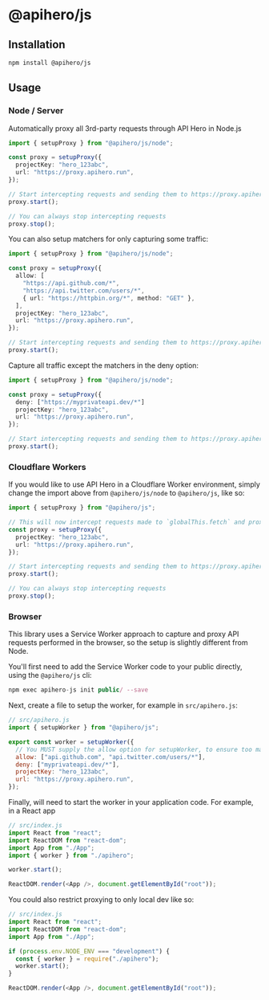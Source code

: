 # @apihero/js

## Installation

```bash
npm install @apihero/js
```

## Usage

### Node / Server

Automatically proxy all 3rd-party requests through API Hero in Node.js

```typescript
import { setupProxy } from "@apihero/js/node";

const proxy = setupProxy({
  projectKey: "hero_123abc",
  url: "https://proxy.apihero.run",
});

// Start intercepting requests and sending them to https://proxy.apihero.run
proxy.start();

// You can always stop intercepting requests
proxy.stop();
```

You can also setup matchers for only capturing some traffic:

```typescript
import { setupProxy } from "@apihero/js/node";

const proxy = setupProxy({
  allow: [
    "https://api.github.com/*",
    "https://api.twitter.com/users/*",
    { url: "https://httpbin.org/*", method: "GET" },
  ],
  projectKey: "hero_123abc",
  url: "https://proxy.apihero.run",
});

// Start intercepting requests and sending them to https://proxy.apihero.run
proxy.start();
```

Capture all traffic except the matchers in the deny option:

```typescript
import { setupProxy } from "@apihero/js/node";

const proxy = setupProxy({
  deny: ["https://myprivateapi.dev/*"]
  projectKey: "hero_123abc",
  url: "https://proxy.apihero.run",
});

// Start intercepting requests and sending them to https://proxy.apihero.run
proxy.start();
```

### Cloudflare Workers

If you would like to use API Hero in a Cloudflare Worker environment, simply change the import above from `@apihero/js/node` to `@apihero/js`, like so:

```typescript
import { setupProxy } from "@apihero/js";

// This will now intercept requests made to `globalThis.fetch` and proxy them through https://proxy.apihero.run
const proxy = setupProxy({
  projectKey: "hero_123abc",
  url: "https://proxy.apihero.run",
});

// Start intercepting requests and sending them to https://proxy.apihero.run
proxy.start();

// You can always stop intercepting requests
proxy.stop();
```

### Browser

This library uses a Service Worker approach to capture and proxy API requests performed in the browser, so the setup is slightly different from Node.

You'll first need to add the Service Worker code to your public directly, using the `@apihero/js` cli:

```typescript
npm exec apihero-js init public/ --save
```

Next, create a file to setup the worker, for example in `src/apihero.js`:

```javascript
// src/apihero.js
import { setupWorker } from "@apihero/js";

export const worker = setupWorker({
  // You MUST supply the allow option for setupWorker, to ensure too many requests are not sent to the API Hero proxy
  allow: ["api.github.com", "api.twitter.com/users/*"],
  deny: ["myprivateapi.dev/*"],
  projectKey: "hero_123abc",
  url: "https://proxy.apihero.run",
});
```

Finally, will need to start the worker in your application code. For example, in a React app

```javascript
// src/index.js
import React from "react";
import ReactDOM from "react-dom";
import App from "./App";
import { worker } from "./apihero";

worker.start();

ReactDOM.render(<App />, document.getElementById("root"));
```

You could also restrict proxying to only local dev like so:

```javascript
// src/index.js
import React from "react";
import ReactDOM from "react-dom";
import App from "./App";

if (process.env.NODE_ENV === "development") {
  const { worker } = require("./apihero");
  worker.start();
}

ReactDOM.render(<App />, document.getElementById("root"));
```
